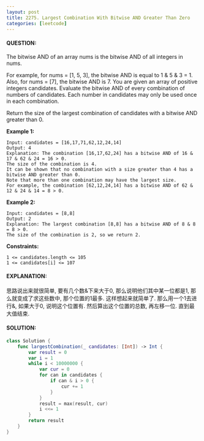 ```yaml
---
layout: post
title: 2275. Largest Combination With Bitwise AND Greater Than Zero
categories: [leetcode]
---
```

#### QUESTION:
The bitwise AND of an array nums is the bitwise AND of all integers in nums.

For example, for nums = [1, 5, 3], the bitwise AND is equal to 1 & 5 & 3 = 1.
Also, for nums = [7], the bitwise AND is 7.
You are given an array of positive integers candidates. Evaluate the bitwise AND of every combination of numbers of candidates. Each number in candidates may only be used once in each combination.

Return the size of the largest combination of candidates with a bitwise AND greater than 0.

 

__Example 1:__
```
Input: candidates = [16,17,71,62,12,24,14]
Output: 4
Explanation: The combination [16,17,62,24] has a bitwise AND of 16 & 17 & 62 & 24 = 16 > 0.
The size of the combination is 4.
It can be shown that no combination with a size greater than 4 has a bitwise AND greater than 0.
Note that more than one combination may have the largest size.
For example, the combination [62,12,24,14] has a bitwise AND of 62 & 12 & 24 & 14 = 8 > 0.
```
__Example 2:__
```
Input: candidates = [8,8]
Output: 2
Explanation: The largest combination [8,8] has a bitwise AND of 8 & 8 = 8 > 0.
The size of the combination is 2, so we return 2.
```
 

__Constraints:__
```
1 <= candidates.length <= 105
1 <= candidates[i] <= 107
```
#### EXPLANATION:

思路说出来就很简单, 要有几个数&下来大于0, 那么说明他们其中某一位都是1, 那么就变成了求这些数中, 那个位置的1最多. 这样想起来就简单了. 那么用一个1去进行&, 如果大于0, 说明这个位置有. 然后算出这个位置的总数, 再左移一位. 直到最大值结束. 

#### SOLUTION:
```swift
class Solution {
    func largestCombination(_ candidates: [Int]) -> Int {
        var result = 0
        var i = 1
        while i < 10000000 {
            var cur = 0
            for can in candidates {
                if can & i > 0 {
                    cur += 1
                }
            }
            result = max(result, cur)
            i <<= 1
        }
        return result
    }
}
```
